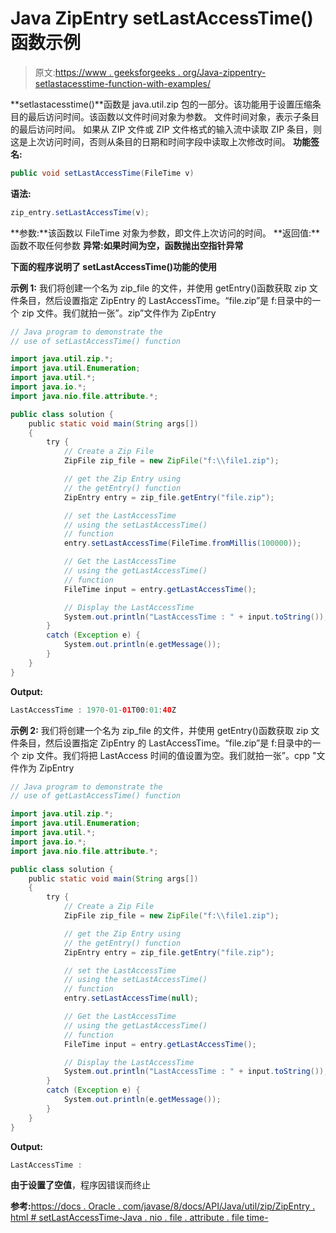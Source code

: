 # Java ZipEntry setLastAccessTime()函数示例

> 原文:[https://www . geeksforgeeks . org/Java-zippentry-setlastacesstime-function-with-examples/](https://www.geeksforgeeks.org/java-zipentry-setlastaccesstime-function-with-examples/)

**setlastacesstime()**函数是 java.util.zip 包的一部分。该功能用于设置压缩条目的最后访问时间。该函数以文件时间对象为参数。
文件时间对象，表示子条目的最后访问时间。
如果从 ZIP 文件或 ZIP 文件格式的输入流中读取 ZIP 条目，则这是上次访问时间，否则从条目的日期和时间字段中读取上次修改时间。
**功能签名:**

```java
public void setLastAccessTime(FileTime v)
```

**语法:**

```java
zip_entry.setLastAccessTime(v);
```

**参数:**该函数以 FileTime 对象为参数，即文件上次访问的时间。
**返回值:**函数不取任何参数
**异常:**如果时间为空，函数抛出**空指针异常**

**下面的程序说明了 setLastAccessTime()功能的使用**

**示例 1:** 我们将创建一个名为 zip_file 的文件，并使用 getEntry()函数获取 zip 文件条目，然后设置指定 ZipEntry 的 LastAccessTime。“file.zip”是 f:目录中的一个 zip 文件。我们就拍一张”。zip”文件作为 ZipEntry

```java
// Java program to demonstrate the
// use of setLastAccessTime() function

import java.util.zip.*;
import java.util.Enumeration;
import java.util.*;
import java.io.*;
import java.nio.file.attribute.*;

public class solution {
    public static void main(String args[])
    {
        try {
            // Create a Zip File
            ZipFile zip_file = new ZipFile("f:\\file1.zip");

            // get the Zip Entry using
            // the getEntry() function
            ZipEntry entry = zip_file.getEntry("file.zip");

            // set the LastAccessTime
            // using the setLastAccessTime()
            // function
            entry.setLastAccessTime(FileTime.fromMillis(100000));

            // Get the LastAccessTime
            // using the getLastAccessTime()
            // function
            FileTime input = entry.getLastAccessTime();

            // Display the LastAccessTime
            System.out.println("LastAccessTime : " + input.toString());
        }
        catch (Exception e) {
            System.out.println(e.getMessage());
        }
    }
}
```

**Output:**

```java
LastAccessTime : 1970-01-01T00:01:40Z

```

**示例 2:** 我们将创建一个名为 zip_file 的文件，并使用 getEntry()函数获取 zip 文件条目，然后设置指定 ZipEntry 的 LastAccessTime。“file.zip”是 f:目录中的一个 zip 文件。我们将把 LastAccess 时间的值设置为空。我们就拍一张”。cpp "文件作为 ZipEntry

```java
// Java program to demonstrate the
// use of getLastAccessTime() function

import java.util.zip.*;
import java.util.Enumeration;
import java.util.*;
import java.io.*;
import java.nio.file.attribute.*;

public class solution {
    public static void main(String args[])
    {
        try {
            // Create a Zip File
            ZipFile zip_file = new ZipFile("f:\\file1.zip");

            // get the Zip Entry using
            // the getEntry() function
            ZipEntry entry = zip_file.getEntry("file.zip");

            // set the LastAccessTime
            // using the setLastAccessTime()
            // function
            entry.setLastAccessTime(null);

            // Get the LastAccessTime
            // using the getLastAccessTime()
            // function
            FileTime input = entry.getLastAccessTime();

            // Display the LastAccessTime
            System.out.println("LastAccessTime : " + input.toString());
        }
        catch (Exception e) {
            System.out.println(e.getMessage());
        }
    }
}
```

**Output:**

```java
LastAccessTime :

```

**由于设置了空值**，程序因错误而终止

**参考:**[https://docs . Oracle . com/javase/8/docs/API/Java/util/zip/ZipEntry . html # setLastAccessTime-Java . nio . file . attribute . file time-](https://docs.oracle.com/javase/8/docs/api/java/util/zip/ZipEntry.html#setLastAccessTime-java.nio.file.attribute.FileTime-)